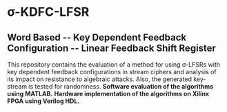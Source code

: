 # σ-KDFC-LFSR

## Word Based -- Key Dependent Feedback Configuration -- Linear Feedback Shift Register

This repository contains the evaluation of a method for using σ-LFSRs with key dependent feedback configurations in stream ciphers and analysis of its impact on resistance to algebraic attacks. Also, the generated key-stream is tested for randomness.
**Software evaluation of the algorithms using MATLAB.**
**Hardware implementation of the algorithms on Xilinx FPGA using Verilog HDL.**
